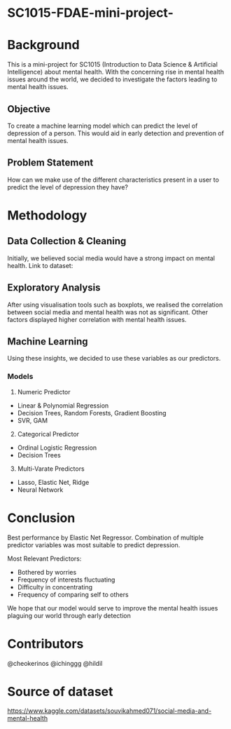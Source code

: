 # SC1015-FDAE-mini-project-

# Background
This is a mini-project for SC1015 (Introduction to Data Science & Artificial Intelligence) about mental health.
With the concerning rise in mental health issues around the world, we decided to investigate the factors leading to mental health issues. 

## Objective
To create a machine learning model which can predict the level of depression of a person. This would aid in early detection and prevention of mental health issues.

## Problem Statement
How can we make use of the different characteristics present in a user to predict the level of depression they have?

# Methodology

## Data Collection & Cleaning
Initially, we believed social media would have a strong impact on mental health. 
Link to dataset: 

## Exploratory Analysis 
After using visualisation tools such as boxplots, we realised  the correlation between social media and mental health was not as significant. Other factors displayed higher correlation with mental health issues.

## Machine Learning
Using these insights, we decided to use these variables as our predictors.

### Models
1. Numeric Predictor
- Linear & Polynomial Regression
- Decision Trees, Random Forests, Gradient Boosting
- SVR, GAM

2. Categorical Predictor
- Ordinal Logistic Regression
- Decision Trees

3. Multi-Varate Predictors
- Lasso, Elastic Net, Ridge
- Neural Network

# Conclusion
Best performance by Elastic Net Regressor.
Combination of multiple predictor variables was most suitable to predict depression.

Most Relevant Predictors:
- Bothered by worries
- Frequency of interests fluctuating
- Difficulty in concentrating
- Frequency of comparing self to others

We hope that our model would serve to improve the mental health issues plaguing our world through early detection

# Contributors
@cheokerinos
@ichinggg
@hildil

# Source of dataset
https://www.kaggle.com/datasets/souvikahmed071/social-media-and-mental-health 
